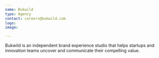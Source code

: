 ```yaml
---
name: Bukwild
type: Agency
contact: careers@bukwild.com
logo: 
image:

---
```

Bukwild is an independent brand experience studio that helps startups and innovation teams uncover and communicate their compelling value.

